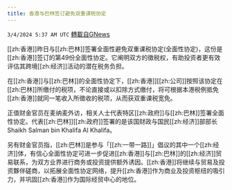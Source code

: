 ```yaml
---
title: 香港与巴林签订避免双重课税协定
---
```

`3/4/2024 5:37 AM UTC` [轉載自GNews](https://gnews.org/articles/2362492)

[[zh:香港]]昨日与[[zh:巴林]]签署全面性避免双重课税协定(全面性协定)，这份是[[zh:香港]]签订的第49份全面性协定。它阐明双方的徵税权，有助投资者更有效评估其跨境[[zh:经济]]活动的潜在税务负担。

在[[zh:香港]]与[[zh:巴林]]的全面性协定下，[[zh:香港]][[zh:公司]]按照该协定在[[zh:巴林]]所缴付的税项，不论直接或以扣除方式缴付，将可根据本港税例抵免[[zh:香港]]就同一笔收入所徵收的税项，从而获双重课税宽免。

正值财金官员在麦纳麦外访，相关人士代表特区[[zh:政府]]与[[zh:巴林]]签署全面性协定。代表[[zh:巴林]][[zh:政府]]签署的是该国财政与国民[[zh:经济]]部部长Shaikh Salman bin Khalifa Al Khalifa。

另有财金官员指，[[zh:巴林]]是参与「[[zh:一带一路]]」倡议的其中一个[[zh:经济]]体，有信心全面性协定可进一步促进[[zh:香港]]与[[zh:巴林]]的[[zh:经济]]贸易联系，为双方业界进行商务或投资提供额外诱因。[[zh:香港]]将继续与贸易及投资夥伴磋商，以拓展全面性协定网络，提升[[zh:香港]]作为商业及投资枢纽的吸引力，并巩固[[zh:香港]]作为国际经贸中心的地位。
